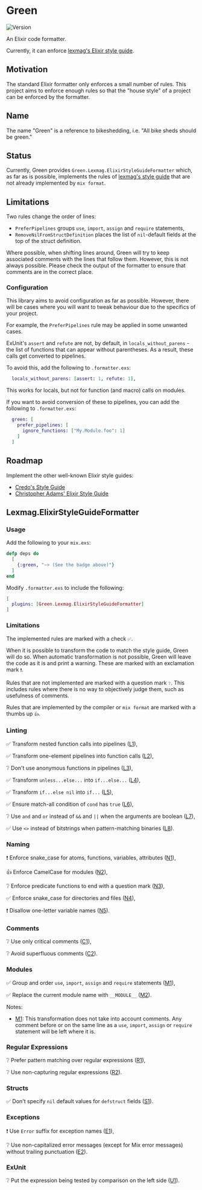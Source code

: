 # Green

![Version](https://img.shields.io/hexpm/v/green)

An Elixir code formatter.

Currently, it can enforce [lexmag's Elixir style guide][lexmag].

[lexmag]: https://github.com/lexmag/elixir-style-guide

## Motivation

The standard Elixir formatter only enforces a small number of rules.
This project aims to enforce enough rules so that the "house style" of a project
can be enforced by the formatter.

## Name

The name "Green" is a reference to bikeshedding, i.e. "All bike sheds should
be green."

## Status

Currently, Green provides `Green.Lexmag.ElixirStyleGuideFormatter` which,
as far as is possible, implements the rules of [lexmag's style guide][lexmag]
that are not already implemented by `mix format`.

## Limitations

Two rules change the order of lines:

* `PreferPipelines` groups `use`, `import`, `assign` and `require` statements,
* `RemoveNilFromStructDefinition` places the list of `nil`-default fields
  at the top of the struct definition.

Where possible, when shifting lines around, Green will try to keep
associated comments with the lines that follow them. However, this is not
always possible. Please check the output of the formatter to ensure that
comments are in the correct place.

### Configuration

This library aims to avoid configuration as far as possible. However, there
will be cases where you will want to tweak behaviour due to the specifics
of your project.

For example, the `PreferPipelines` rule may be applied in some unwanted cases.

ExUnit's `assert` and `refute` are not, by default, in `locals_without_parens` -
the list of functions that can appear without parentheses.
As a result, these calls get converted to pipelines.

To avoid this, add the following to `.formatter.exs`:

```elixir
  locals_without_parens: [assert: 1, refute: 1],
```

This works for locals, but not for function (and macro) calls on modules.

If you want to avoid conversion of these to pipelines, you can add
the following to `.formatter.exs`:

```elixir
  green: [
    prefer_pipelines: [
      ignore_functions: ["My.Module.foo": 1]
    ]
  ]
```

## Roadmap

Implement the other well-known Elixir style guides:

* [Credo's Style Guide](https://github.com/rrrene/elixir-style-guide#readme)
* [Christopher Adams' Elixir Style Guide](https://github.com/christopheradams/elixir_style_guide)

## Lexmag.ElixirStyleGuideFormatter

### Usage

Add the following to your `mix.exs`:

```elixir
defp deps do
  [
    {:green, "~> (See the badge above)"}
  ]
end
```

Modify `.formatter.exs` to include the following:

```elixir
[
  plugins: [Green.Lexmag.ElixirStyleGuideFormatter]
]
```

### Limitations

The implemented rules are marked with a check `✅`.

When it is possible to transform the code to match the style guide, Green will
do so. When automatic transformation is not possible, Green will
leave the code as it is and print a warning. These are marked with an
exclamation mark `❗`.

Rules that are not implemented are marked with a question mark `❔`. This
includes rules where there is no way to objectively judge them, such as
usefulness of comments.

Rules that are implemented by the compiler or `mix format` are marked with
a thumbs up `👍`.

### Linting

✅  Transform nested function calls into pipelines ([L1]),

✅ Transform one-element pipelines into function calls ([L2]),

❔ Don't use anonymous functions in pipelines ([L3]),

✅ Transform `unless...else...` into `if...else...` ([L4]),

✅ Transform `if...else nil` into `if...` ([L5]),

✅ Ensure match-all condition of `cond` has `true` ([L6]),

❔ Use `and` and `or` instead of `&&` and `||` when the arguments are boolean ([L7]),

✅ Use `<>` instead of bitstrings when pattern-matching binaries ([L8]).

[L1]: https://github.com/lexmag/elixir-style-guide#pipeline-operator
[L2]: https://github.com/lexmag/elixir-style-guide#needless-pipeline
[L3]: https://github.com/lexmag/elixir-style-guide#anonymous-pipeline
[L4]: https://github.com/lexmag/elixir-style-guide#no-else-with-unless
[L5]: https://github.com/lexmag/elixir-style-guide#no-nil-else
[L6]: https://github.com/lexmag/elixir-style-guide#true-in-cond
[L7]: https://github.com/lexmag/elixir-style-guide#boolean-operators
[L8]: https://github.com/lexmag/elixir-style-guide#patterns-matching-binaries

### Naming

❗ Enforce snake_case for atoms, functions, variables, attributes ([N1]),

👍 Enforce CamelCase for modules ([N2]),

❔ Enforce predicate functions to end with a question mark ([N3]),

✅ Enforce snake_case for directories and files ([N4]),

❗ Disallow one-letter variable names ([N5]).

[N1]: https://github.com/lexmag/elixir-style-guide#snake-case-atoms-funs-vars-attrs
[N2]: https://github.com/lexmag/elixir-style-guide#camelcase-modules
[N3]: https://github.com/lexmag/elixir-style-guide#predicate-funs-name
[N4]: https://github.com/lexmag/elixir-style-guide#snake-case-dirs-files
[N5]: https://github.com/lexmag/elixir-style-guide#one-letter-var

### Comments

❔ Use only critical comments ([C1]),

❔ Avoid superfluous comments ([C2]).

[C1]: https://github.com/lexmag/elixir-style-guide#critical-comments
[C2]: https://github.com/lexmag/elixir-style-guide#no-superfluous-comments

### Modules

✅ Group and order `use`, `import`, `assign` and `require` statements ([M1]),

✅ Replace the current module name with `__MODULE__` ([M2]).

Notes:

* [M1][M1]:
  This transformation does not take into account comments. Any comment before
  or on the same line as a `use`, `import`, `assign` or `require` statement
  will be left where it is.

[M1]: https://github.com/lexmag/elixir-style-guide#module-layout
[M2]: https://github.com/lexmag/elixir-style-guide#current-module-reference

### Regular Expressions

❔ Prefer pattern matching over regular expressions ([R1]),

❔ Use non-capturing regular expressions ([R2]).

[R1]: https://github.com/lexmag/elixir-style-guide#pattern-matching-over-regexp
[R2]: https://github.com/lexmag/elixir-style-guide#non-capturing-regexp

### Structs

✅ Don't specify `nil` default values for `defstruct` fields ([S1]).

[S1]: https://github.com/lexmag/elixir-style-guide#defstruct-fields-default

### Exceptions

❗ Use `Error` suffix for exception names ([E1]),

❔ Use non-capitalized error messages (except for Mix error messages) without trailing punctuation ([E2]).

[E1]: https://github.com/lexmag/elixir-style-guide#exception-naming
[E2]: https://github.com/lexmag/elixir-style-guide#exception-message

### ExUnit

❔ Put the expression being tested by comparison on the left side ([U1]).

[U1]: https://github.com/lexmag/elixir-style-guide#exunit-assertion-side
